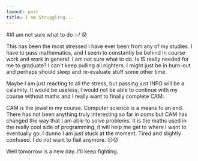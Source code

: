 ```yaml
---
layout: post
title: I am Struggling...
---
```

##I am not sure what to do :-/
:cold_sweat:

This has been the most stressed I have ever been from any of my studies. I have to pass mathematics, and I seem to constantly be behind in course work and work in general.
I am not sure what to do. Is IS really needed for me to graduate? I can't keep pulling all nighters. I might just be in burn-out and perhaps should sleep and re-evaluate stuff some other time.

Maybe I am just reacting to all the stress, but passing just INFO will be a calamity. It would be useless, I would not be able to continue with my course without maths and I really want to finally complete CAM.

CAM is the jewel in my course. Computer science is a means to an end. There has not been anything truly interesting so far in coms but CAM has changed the way that I am able to solve problems. It is the maths used in the really cool side of programming, it will help me get to where I want to eventually go.
I dunno I am just stuck at the moment. Tired and slightly confused. I do not want to flail anymore.
:confused::worried:

Well tomorrow is a new day. I'll keep fighting.
